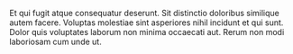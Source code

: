 Et qui fugit atque consequatur deserunt.
Sit distinctio doloribus similique autem facere.
Voluptas molestiae sint asperiores nihil incidunt et qui sunt.
Dolor quis voluptates laborum non minima occaecati aut.
Rerum non modi laboriosam cum unde ut.